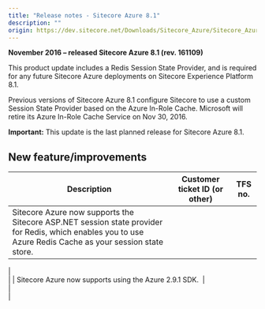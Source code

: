 ```yaml
---
title: "Release notes - Sitecore Azure 8.1"
description: ""
origin: https://dev.sitecore.net/Downloads/Sitecore_Azure/Sitecore_Azure_81/Sitecore_Azure_81_Update2/Release_notes_test
---
```


**November 2016 – released Sitecore Azure 8.1 (rev. 161109)**

​This product update includes a Redis Session State Provider, and is required for any future Sitecore Azure deployments on Sitecore Experience Platform 8.1.

Previous versions of Sitecore Azure 8.1 configure Sitecore to use a custom Session State Provider based on the Azure In-Role Cache. Microsoft will retire its Azure In-Role Cache Service on Nov 30, 2016.

**Important:** This update is the last planned release for Sitecore Azure 8.1.

## New feature/improvements

 | Description | Customer ticket ID (or other) | TFS no. |
 | --- | --- | --- |
 | Sitecore Azure now supports the Sitecore ASP.NET session state provider for Redis, which enables you to use Azure Redis Cache as your session state store.​​​ |   
 |   
 |
 | ​​Sitecore Azure now supports using the Azure 2.9.1 SDK.​ ​ |   
 |   
 |